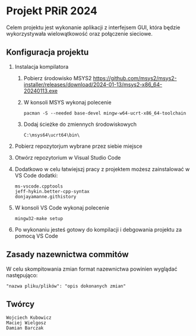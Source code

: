 # Projekt PRiR 2024
Celem projektu jest wykonanie aplikacji z interfejsem GUI, która będzie wykorzystywała wielowątkowość oraz połączenie sieciowe.

## Konfiguracja projektu
1. Instalacja kompilatora
    1. Pobierz środowisko MSYS2
    https://github.com/msys2/msys2-installer/releases/download/2024-01-13/msys2-x86_64-20240113.exe
    2. W konsoli MSYS wykonaj polecenie

        `pacman -S --needed base-devel mingw-w64-ucrt-x86_64-toolchain`

    3. Dodaj ścieżke do zmiennych środowiskowych

        `C:\msys64\ucrt64\bin\`

2. Pobierz repozytorjum wybrane przez siebie miejsce
3. Otwórz repozytorium w Visual Studio Code
4. Dodatkowo w celu łatwiejszj pracy z projektem możesz zainstalować w VS Code dodatki:
    ```
    ms-vscode.cpptools
    jeff-hykin.better-cpp-syntax    
    donjayamanne.githistory
    ```
5. W konsoli VS Code wykonaj polecenie
    
    `mingw32-make setup`
    
6. Po wykonaniu jesteś gotowy do kompilacji i debgowania projektu za pomocą VS Code

## Zasady nazewnictwa commitów
W celu skompitowania zmian format nazewnictwa powinien wyglądać następująco:

    "nazwa pliku/plików": "opis dokonanych zmian"

## Twórcy
    Wojciech Kubowicz
    Maciej Wielgosz
    Damian Barczak